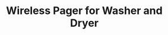 ---
layout: project
permalink: /ge/
title: "Wireless Pager for Washer and Dryer"
description: "A wireless pager to alert a user when the washer or dryer load is complete"
challenge: "Kingston Corporation needed a design for the remote pagers for GE washers and dryers that highlighted their brand elements with a fresh, clean look."
result: "Pagers soft shapes make it pleasant to carry around. The visual elements of the old washers and he glowing light bring together aesthetics of past and future."
services:
 - "ideation"
 - "prototyping"
 - "3D CAD"
main_image: "/assets/images/projects/ge/main.jpg"
images:
 - "/assets/images/projects/ge/01.jpg"
 - "/assets/images/projects/ge/02.jpg"
---